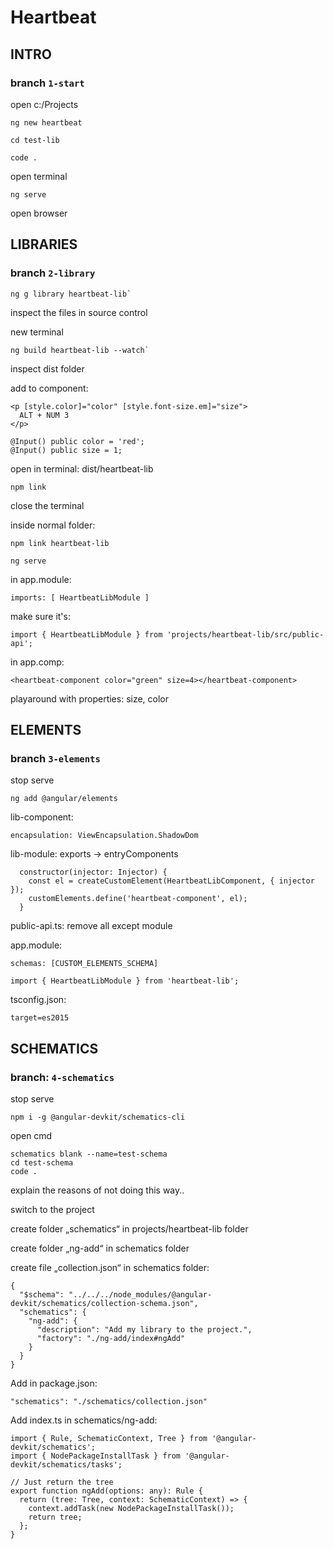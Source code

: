 # Heartbeat

## INTRO
### branch `1-start`

open c:/Projects
````
ng new heartbeat

cd test-lib

code .
````
open terminal 
````
ng serve
````
open browser 

## LIBRARIES
### branch `2-library`
````
ng g library heartbeat-lib`
````
inspect the files in source control

new terminal
````
ng build heartbeat-lib --watch`
````
inspect dist folder

add to component:
````
<p [style.color]="color" [style.font-size.em]="size">
  ALT + NUM 3
</p>

@Input() public color = 'red';
@Input() public size = 1;
````
open in terminal: dist/heartbeat-lib
````
npm link
````
close the terminal

inside normal folder:
````
npm link heartbeat-lib

ng serve
````
in app.module:
````
imports: [ HeartbeatLibModule ]
````

make sure it's:
````
import { HeartbeatLibModule } from 'projects/heartbeat-lib/src/public-api';
````
in app.comp:
````
<heartbeat-component color="green" size=4></heartbeat-component> 
````
playaround with properties: size, color

## ELEMENTS
### branch `3-elements`

stop serve

````
ng add @angular/elements
````

lib-component: 
````
encapsulation: ViewEncapsulation.ShadowDom
````
lib-module: exports -> entryComponents
````
  constructor(injector: Injector) {
    const el = createCustomElement(HeartbeatLibComponent, { injector });
    customElements.define('heartbeat-component', el);
  }
````
public-api.ts: remove all except module

app.module: 
````
schemas: [CUSTOM_ELEMENTS_SCHEMA]

import { HeartbeatLibModule } from 'heartbeat-lib';
````
tsconfig.json: 
````
target=es2015
````

## SCHEMATICS
### branch: `4-schematics`

stop serve
````
npm i -g @angular-devkit/schematics-cli
````
open cmd
````
schematics blank --name=test-schema
cd test-schema
code .
````
explain the reasons of not doing this way..

switch to the project

create folder „schematics“ in projects/heartbeat-lib folder

create folder „ng-add“ in schematics folder

create file „collection.json“ in schematics folder:

````
{
  "$schema": "../../../node_modules/@angular-devkit/schematics/collection-schema.json",
  "schematics": {
    "ng-add": {
      "description": "Add my library to the project.",
      "factory": "./ng-add/index#ngAdd"
    }
  }
}
````

Add in package.json:
````
"schematics": "./schematics/collection.json"
````

Add index.ts in schematics/ng-add:

````
import { Rule, SchematicContext, Tree } from '@angular-devkit/schematics';
import { NodePackageInstallTask } from '@angular-devkit/schematics/tasks';

// Just return the tree
export function ngAdd(options: any): Rule {
  return (tree: Tree, context: SchematicContext) => {
    context.addTask(new NodePackageInstallTask());
    return tree;
  };
}
````


